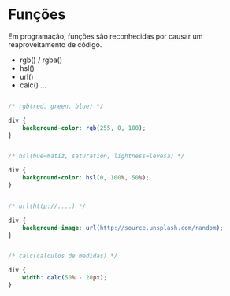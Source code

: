 # Funções

Em programação, funções são reconhecidas por causar um reaproveitamento de código.

* rgb() / rgba()
* hsl()
* url()
* calc()
...

```css

/* rgb(red, green, blue) */

div {
    background-color: rgb(255, 0, 100);
}

```

```css

/* hsl(hue=matiz, saturation, lightness=levesa) */

div {
    background-color: hsl(0, 100%, 50%);
}

```

```css

/* url(http://....) */

div {
    background-image: url(http://source.unsplash.com/random);
}

```

```css

/* calc(calculos de medidas) */

div {
    width: calc(50% - 20px);
}

```